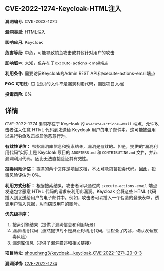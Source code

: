 ## CVE-2022-1274-Keycloak-HTML注入

**漏洞编号:** CVE-2022-1274

**漏洞类型:** HTML注入

**影响应用:** Keycloak

**危害等级:** 中危，可能导致钓鱼攻击或其他针对用户的攻击

**影响版本:** 未知，但存在于execute-actions-email端点

**利用条件:** 需要访问Keycloak的Admin REST API和execute-actions-email端点

**POC 可用性:** 否 (提供的文件不是漏洞利用代码，而是项目文档)

**投毒风险:** 0%

## 详情

CVE-2022-1274 漏洞存在于 Keycloak 的 `execute-actions-email` 端点，允许攻击者注入任意 HTML 代码到发送给 Keycloak 用户的电子邮件中。这可能被滥用以进行钓鱼攻击或其他恶意行为。

**有效性评估：**
根据漏洞库信息和搜索结果，漏洞是有效的。但是，提供的“漏洞利用代码”实际上是 Keycloak 项目的 `ADOPTERS.md` 和 `CONTRIBUTING.md` 文件，并非漏洞利用代码，因此无法直接验证其有效性。

**投毒风险评估：**
提供的两个文件是项目文档，不太可能包含投毒代码。因此，投毒风险评估为 0%。

**利用方式分析：**
根据搜索结果，攻击者可以通过向 `execute-actions-email` 端点发送包含恶意 HTML 代码的请求来利用此漏洞。Keycloak 会将这些 HTML 代码插入到发送给用户的电子邮件中。例如，攻击者可以插入一个伪造的登录表单，诱骗用户输入凭据，从而窃取用户的账号。

**优先级排序：**
1. 搜索引擎结果（提供了漏洞信息和利用场景）
2. 漏洞利用代码（虽然提供的不是真正的利用代码，但检查了内容，确认没有投毒风险）
3. 漏洞库信息（提供了漏洞描述和相关链接）

**项目地址:** [shoucheng3/keycloak__keycloak_CVE-2022-1274_20-0-3](https://github.com/shoucheng3/keycloak__keycloak_CVE-2022-1274_20-0-3)

**漏洞详情:** [CVE-2022-1274](https://nvd.nist.gov/vuln/detail/CVE-2022-1274)
